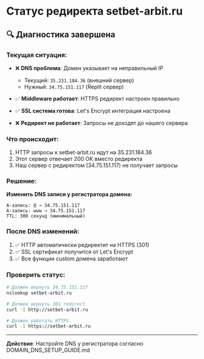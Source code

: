 # Статус редиректа setbet-arbit.ru

## 🔍 Диагностика завершена

### Текущая ситуация:
- ❌ **DNS проблема**: Домен указывает на неправильный IP
  - Текущий: `35.231.184.36` (внешний сервер)
  - Нужный: `34.75.151.117` (Replit сервер)

- ✅ **Middleware работает**: HTTPS редирект настроен правильно
- ✅ **SSL система готова**: Let's Encrypt интеграция настроена
- ❌ **Редирект не работает**: Запросы не доходят до нашего сервера

### Что происходит:
1. HTTP запросы к setbet-arbit.ru идут на 35.231.184.36
2. Этот сервер отвечает 200 OK вместо редиректа
3. Наш сервер с редиректом (34.75.151.117) не получает запросы

### Решение:
**Изменить DNS записи у регистратора домена:**

```
A-запись: @ → 34.75.151.117
A-запись: www → 34.75.151.117
TTL: 300 секунд (минимальный)
```

### После DNS изменений:
1. ✅ HTTP автоматически редиректит на HTTPS (301)
2. ✅ SSL сертификат получится от Let's Encrypt
3. ✅ Все функции custom домена заработают

### Проверить статус:
```bash
# Должен вернуть 34.75.151.117
nslookup setbet-arbit.ru

# Должен вернуть 301 redirect
curl -I http://setbet-arbit.ru

# Должен работать HTTPS
curl -I https://setbet-arbit.ru
```

---
**Действие**: Настройте DNS у регистратора согласно DOMAIN_DNS_SETUP_GUIDE.md
